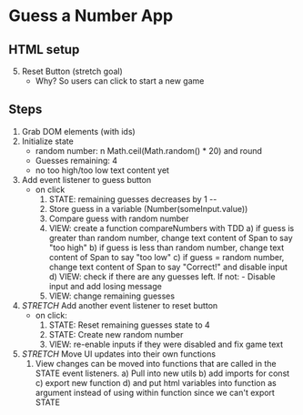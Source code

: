 # Guess a Number App

## HTML setup
<!-- 1) Number input
    - Why? So user can add their guesses
2) Button
    - Why? For users to submit their guess and to trigger state changes
3) span for guesses remaining
    - Why? So users know how many more guesses they have
4) Too high/too low/Correct span
    - Why? SO users know where to guess their next number -->
5) Reset Button (stretch goal)
    - Why? So users can click to start a new game

## Steps
1) Grab DOM elements (with ids)
2) Initialize state 
    - random number: n   Math.ceil(Math.random() * 20) and round
    - Guesses remaining: 4
    - no too high/too low text content yet
3) Add event listener to guess button  
    - on click
        1) STATE: remaining guesses decreases by 1 --
        2) Store guess in a variable (Number(someInput.value))
        3) Compare guess with random number
        4) VIEW: create a function compareNumbers with TDD
            a) if guess is greater than random number, change text content of Span to say "too high"
            b) if guess is less than random number, change text content of Span to say "too low"
            c) if guess = random number, change text content of Span to say "Correct!" and disable input
            d) VIEW: check if there are any guesses left. If not:
                - Disable input and add losing message
        5) VIEW: change remaining guesses
4) *STRETCH* Add another event listener to reset button
    - on click:
        1) STATE: Reset remaining guesses state to 4
        2) STATE: Create new random number
        3) VIEW: re-enable inputs if they were disabled and fix game text
5) *STRETCH* Move UI updates into their own functions
    1) View changes can be moved into functions that are called in the STATE event listeners. 
        a) Pull into new utils
        b) add imports for const
        c) export new function
        d) and put html variables into function as argument instead of using within function since we can't export STATE
